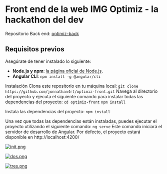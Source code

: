 # Front end de la web IMG Optimiz - la hackathon del dev
Repositorio Back  end: [optimiz-back](https://github.com/jonnathan4rt/optimiz-back)  

## Requisitos previos
Asegúrate de tener instalado lo siguiente:

- **Node.js y npm**: [la página oficial de Node.js](https://nodejs.org/).
- **Angular CLI**: `npm install -g @angular/cli`

Instalación
Clona este repositorio en tu máquina local: `git clone https://github.com/jonnathan4rt/optimiz-front.git`
Navega al directorio del proyecto y ejecuta el siguiente comando para instalar todas las dependencias del proyecto:
`cd optimiz-front`
`npm install`

Instala las dependencias del proyecto:
`npm install`

Una vez que todas las dependencias están instaladas, puedes ejecutar el proyecto utilizando el siguiente comando:
`ng serve`
Este comando iniciará el servidor de desarrollo de Angular. Por defecto, el proyecto estará disponible en http://localhost:4200/



[![init.png](https://i.postimg.cc/NfnCJNvP/init.png)](https://postimg.cc/JGbQt5nb)

[![dos.png](https://i.postimg.cc/8c04YC9r/dos.png)](https://postimg.cc/rR550q88)

[![tres.png](https://i.postimg.cc/cJBmShPW/tres.png)](https://postimg.cc/mchM3Ybp)
